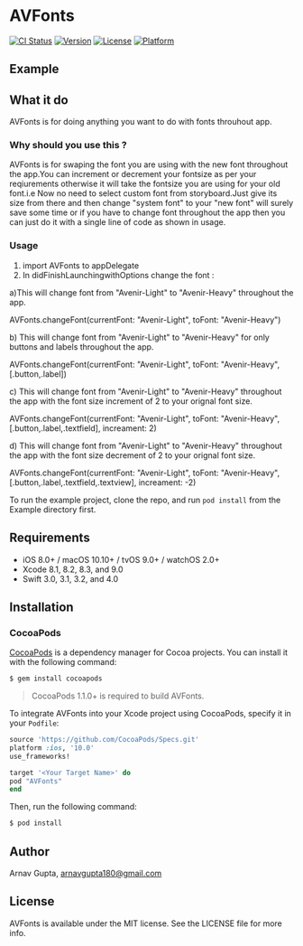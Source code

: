 # AVFonts

[![CI Status](http://img.shields.io/travis/Arnav/AVFonts.svg?style=flat)](https://travis-ci.org/Arnav/AVFonts)
[![Version](https://img.shields.io/cocoapods/v/AVFonts.svg?style=flat)](http://cocoapods.org/pods/AVFonts)
[![License](https://img.shields.io/cocoapods/l/AVFonts.svg?style=flat)](http://cocoapods.org/pods/AVFonts)
[![Platform](https://img.shields.io/cocoapods/p/AVFonts.svg?style=flat)](http://cocoapods.org/pods/AVFonts)

## Example

## What it do

AVFonts is for doing anything you want to do with fonts throuhout app.

### Why should you use this ?

AVFonts is for swaping the font you are using with the new font throughout the app.You can increment or decrement your fontsize as per your reqiurements otherwise it will take the fontsize you are using for your old font.i.e Now no need to select custom font from storyboard.Just give its size from there and then change "system font"  to your "new font" will surely save some time  or if you have to change font throughout the app then you can just do it with a single line of code as shown in usage.

### Usage

1. import AVFonts to appDelegate
2. In didFinishLaunchingwithOptions change the font :

a)This will change font from "Avenir-Light" to "Avenir-Heavy"  throughout the app.

AVFonts.changeFont(currentFont: "Avenir-Light", toFont: "Avenir-Heavy")

b)  This will change font from "Avenir-Light" to "Avenir-Heavy" for only buttons and labels  throughout the app.

AVFonts.changeFont(currentFont: "Avenir-Light", toFont: "Avenir-Heavy", [.button,.label])

c)  This will change font from "Avenir-Light" to "Avenir-Heavy"  throughout the app with the font size increment of 2 to your orignal font size.

AVFonts.changeFont(currentFont: "Avenir-Light", toFont: "Avenir-Heavy", [.button,.label,.textfield], increament: 2)

d) This will change font from "Avenir-Light" to "Avenir-Heavy"  throughout the app with the font size decrement of 2 to your orignal font size.

AVFonts.changeFont(currentFont: "Avenir-Light", toFont: "Avenir-Heavy", [.button,.label,.textfield,.textview], increament: -2)


To run the example project, clone the repo, and run `pod install` from the Example directory first.

## Requirements

- iOS 8.0+ / macOS 10.10+ / tvOS 9.0+ / watchOS 2.0+
- Xcode 8.1, 8.2, 8.3, and 9.0
- Swift 3.0, 3.1, 3.2, and 4.0


## Installation

### CocoaPods

[CocoaPods](http://cocoapods.org) is a dependency manager for Cocoa projects. You can install it with the following command:

```bash
$ gem install cocoapods
```

> CocoaPods 1.1.0+ is required to build  AVFonts.

To integrate AVFonts into your Xcode project using CocoaPods, specify it in your `Podfile`:

```ruby
source 'https://github.com/CocoaPods/Specs.git'
platform :ios, '10.0'
use_frameworks!

target '<Your Target Name>' do
pod "AVFonts"
end
```

Then, run the following command:

```bash
$ pod install
```


## Author

Arnav Gupta, arnavgupta180@gmail.com

## License

AVFonts is available under the MIT license. See the LICENSE file for more info.
